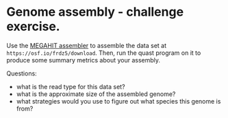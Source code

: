 # Genome assembly - challenge exercise.

Use the [MEGAHIT assembler](https://www.ncbi.nlm.nih.gov/pubmed/27012178)
to assemble the data set at `https://osf.io/frdz5/download`.  Then, run
the quast program on it to produce some summary metrics about your
assembly.

Questions:

* what is the read type for this data set?
* what is the approximate size of the assembled genome?
* what strategies would you use to figure out what species this genome
  is from?

